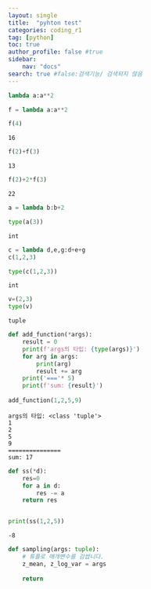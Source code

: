 ```yaml
---
layout: single
title:  "pyhton test"
categories: coding_r1
tag: [python] 
toc: true
author_profile: false #true
sidebar:
    nav: "docs"
search: true #false:검색기능/ 검색되지 않음
---
```

```python
lambda a:a**2

f = lambda a:a**2
```


```python
f(4)
```




    16




```python
f(2)+f(3)
```




    13




```python
f(2)+2*f(3)
```




    22




```python
a = lambda b:b+2

type(a(3))
```




    int




```python
c = lambda d,e,g:d+e+g
c(1,2,3)

type(c(1,2,3))
```




    int




```python
v=(2,3)
type(v)
```




    tuple




```python
def add_function(*args):
    result = 0
    print(f'args의 타입: {type(args)}')
    for arg in args:
        print(arg)
        result += arg
    print('==='* 5)
    print(f'sum: {result}')
    
add_function(1,2,5,9)
```

    args의 타입: <class 'tuple'>
    1
    2
    5
    9
    ===============
    sum: 17
    


```python
def ss(*d):
    res=0
    for a in d:
        res -= a
    return res


print(ss(1,2,5))
```

    -8
    


```python
def sampling(args: tuple):
    # 튜플로 매개변수를 감쌉니다.
    z_mean, z_log_var = args
    
    return 
```


```python

```
